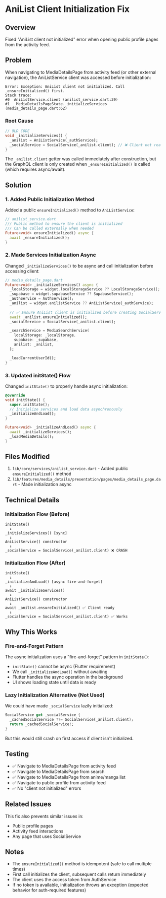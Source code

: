 # AniList Client Initialization Fix

## Overview
Fixed "AniList client not initialized" error when opening public profile pages from the activity feed.

## Problem
When navigating to MediaDetailsPage from activity feed (or other external navigation), the AniListService client was accessed before initialization:

```
Error: Exception: AniList client not initialized. Call _ensureInitialized() first.
Stack trace:
#0  AniListService.client (anilist_service.dart:39)
#1  _MediaDetailsPageState._initializeServices (media_details_page.dart:62)
```

### Root Cause
```dart
// OLD CODE
void _initializeServices() {
  _anilist = AniListService(_authService);
  _socialService = SocialService(_anilist.client); // ❌ Client not ready!
}
```

The `_anilist.client` getter was called immediately after construction, but the GraphQL client is only created when `_ensureInitialized()` is called (which requires async/await).

## Solution

### 1. Added Public Initialization Method
Added a public `ensureInitialized()` method to `AniListService`:

```dart
// anilist_service.dart
/// Public method to ensure the client is initialized
/// Can be called externally when needed
Future<void> ensureInitialized() async {
  await _ensureInitialized();
}
```

### 2. Made Services Initialization Async
Changed `_initializeServices()` to be async and call initialization before accessing client:

```dart
// media_details_page.dart
Future<void> _initializeServices() async {
  _localStorage = widget.localStorageService ?? LocalStorageService();
  _supabase = widget.supabaseService ?? SupabaseService();
  _authService = AuthService();
  _anilist = widget.anilistService ?? AniListService(_authService);
  
  // ✅ Ensure AniList client is initialized before creating SocialService
  await _anilist.ensureInitialized();
  _socialService = SocialService(_anilist.client);

  _searchService = MediaSearchService(
    localStorage: _localStorage,
    supabase: _supabase,
    anilist: _anilist,
  );

  _loadCurrentUserId();
}
```

### 3. Updated initState() Flow
Changed `initState()` to properly handle async initialization:

```dart
@override
void initState() {
  super.initState();
  // Initialize services and load data asynchronously
  _initializeAndLoad();
}

Future<void> _initializeAndLoad() async {
  await _initializeServices();
  _loadMediaDetails();
}
```

## Files Modified
1. `lib/core/services/anilist_service.dart` - Added public `ensureInitialized()` method
2. `lib/features/media_details/presentation/pages/media_details_page.dart` - Made initialization async

## Technical Details

### Initialization Flow (Before)
```
initState()
  ↓
_initializeServices() [sync]
  ↓
AniListService() constructor
  ↓
_socialService = SocialService(_anilist.client) ❌ CRASH
```

### Initialization Flow (After)
```
initState()
  ↓
_initializeAndLoad() [async fire-and-forget]
  ↓
await _initializeServices()
  ↓
AniListService() constructor
  ↓
await _anilist.ensureInitialized() ✅ Client ready
  ↓
_socialService = SocialService(_anilist.client) ✅ Works
```

## Why This Works

### Fire-and-Forget Pattern
The async initialization uses a "fire-and-forget" pattern in `initState()`:
- `initState()` cannot be async (Flutter requirement)
- We call `_initializeAndLoad()` without awaiting
- Flutter handles the async operation in the background
- UI shows loading state until data is ready

### Lazy Initialization Alternative (Not Used)
We could have made `_socialService` lazily initialized:
```dart
SocialService get _socialService {
  _cachedSocialService ??= SocialService(_anilist.client);
  return _cachedSocialService!;
}
```
But this would still crash on first access if client isn't initialized.

## Testing
- ✅ Navigate to MediaDetailsPage from activity feed
- ✅ Navigate to MediaDetailsPage from search
- ✅ Navigate to MediaDetailsPage from anime/manga list
- ✅ Navigate to public profile from activity feed
- ✅ No "client not initialized" errors

## Related Issues
This fix also prevents similar issues in:
- Public profile pages
- Activity feed interactions
- Any page that uses SocialService

## Notes
- The `ensureInitialized()` method is idempotent (safe to call multiple times)
- First call initializes the client, subsequent calls return immediately
- The client uses the access token from AuthService
- If no token is available, initialization throws an exception (expected behavior for auth-required features)
